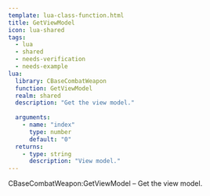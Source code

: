 ```yaml
---
template: lua-class-function.html
title: GetViewModel
icon: lua-shared
tags:
  - lua
  - shared
  - needs-verification
  - needs-example
lua:
  library: CBaseCombatWeapon
  function: GetViewModel
  realm: shared
  description: "Get the view model."
  
  arguments:
    - name: "index"
      type: number
      default: "0"
  returns:
    - type: string
      description: "View model."
---
```


<div class="lua__search__keywords">
CBaseCombatWeapon:GetViewModel &#x2013; Get the view model.
</div>

